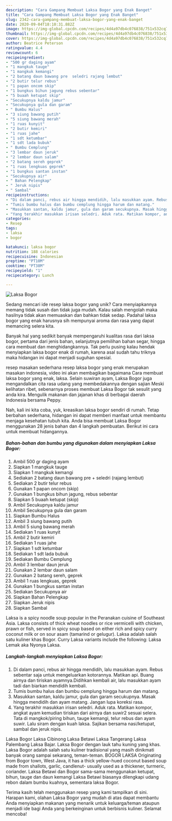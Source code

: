 ```yaml
---
description: "Cara Gampang Membuat Laksa Bogor yang Enak Banget"
title: "Cara Gampang Membuat Laksa Bogor yang Enak Banget"
slug: 2342-cara-gampang-membuat-laksa-bogor-yang-enak-banget
date: 2020-09-04T18:10:31.882Z
image: https://img-global.cpcdn.com/recipes/4d4a97db4c076838/751x532cq70/laksa-bogor-foto-resep-utama.jpg
thumbnail: https://img-global.cpcdn.com/recipes/4d4a97db4c076838/751x532cq70/laksa-bogor-foto-resep-utama.jpg
cover: https://img-global.cpcdn.com/recipes/4d4a97db4c076838/751x532cq70/laksa-bogor-foto-resep-utama.jpg
author: Beatrice Peterson
ratingvalue: 4.4
reviewcount: 6
recipeingredient:
- "500 gr daging ayam"
- "1 mangkuk tauge"
- "1 mangkuk kemangi"
- "2 batang daun bawang pre  seledri rajang lembut"
- "2 butir telur rebus"
- "1 papan oncom skip"
- "1 bungkus bihun jagung rebus sebentar"
- "5 buaah ketupat skip"
- "Secukupnya kaldu jamur"
- "Secukupnya gula dan garam"
- " Bumbu Halus"
- "3 siung bawang putih"
- "5 siung bawang merah"
- "1 ruas kunyit"
- "2 butir kemiri"
- "1 ruas jahe"
- "1 sdt ketumbar"
- "1 sdt lada bubuk"
- " Bumbu Cemplung"
- "3 lembar daun jeruk"
- "2 lembar daun salam"
- "2 batang sereh geprek"
- "1 ruas lengkuas geprek"
- "1 bungkus santan instan"
- "Secukupnya air"
- " Bahan Pelengkap"
- " Jeruk nipis"
- " Sambal"
recipeinstructions:
- "Di dalam panci, rebus air hingga mendidih, lalu masukkan ayam. Rebus sebentar saja untuk mengeluarkan kotorannya. Matikan api. Buang airnya dan tiriskan ayamnya.Didihkan kembali air, lalu masukkan ayam tadi dan biarkan mendidih kembali."
- "Tumis bumbu halus dan bumbu cemplung hingga harum dan matang."
- "Masukkan santan, kaldu jamur, gula dan garam secukupnya. Masak hingga mendidih dan ayam matang. Jangan lupa koreksi rasa."
- "Yang terakhir masukkan irisan seledri. Aduk rata. Matikan kompor, angkat ayam kemudian tiriskan dari airnya dan suwir2 sesuai selera. Tata di mangkok/piring bihun, tauge kemangi, telur rebus dan ayam suwir. Lalu siram dengan kuah laksa. Sajikan bersama nasi/ketupat, sambal dan jeruk nipis."
categories:
- Resep
tags:
- laksa
- bogor

katakunci: laksa bogor 
nutrition: 188 calories
recipecuisine: Indonesian
preptime: "PT10M"
cooktime: "PT38M"
recipeyield: "1"
recipecategory: Lunch

---
```



![Laksa Bogor](https://img-global.cpcdn.com/recipes/4d4a97db4c076838/751x532cq70/laksa-bogor-foto-resep-utama.jpg)

Sedang mencari ide resep laksa bogor yang unik? Cara menyiapkannya memang tidak susah dan tidak juga mudah. Kalau salah mengolah maka hasilnya tidak akan memuaskan dan bahkan tidak sedap. Padahal laksa bogor yang enak harusnya sih mempunyai aroma dan rasa yang dapat memancing selera kita.

Banyak hal yang sedikit banyak mempengaruhi kualitas rasa dari laksa bogor, pertama dari jenis bahan, selanjutnya pemilihan bahan segar, hingga cara membuat dan menghidangkannya. Tak perlu pusing kalau hendak menyiapkan laksa bogor enak di rumah, karena asal sudah tahu triknya maka hidangan ini dapat menjadi suguhan spesial.

resep masakan sederhana resep laksa bogor yang enak merupakan masakan indonesia, video ini akan membagikan bagaimana Cara membuat laksa bogor yang enak, laksa. Selain suwiran ayam, Laksa Bogor juga mengandalkan cita rasa udang yang membedakannya dengan sajian Meski kelihatan ribet, sebenarnya proses membuat Laksa Bogor tak sesulit yang anda kira. Mengulik makanan dan jajanan khas di berbagai daerah Indonesia bersama Peppy.


Nah, kali ini kita coba, yuk, kreasikan laksa bogor sendiri di rumah. Tetap berbahan sederhana, hidangan ini dapat memberi manfaat untuk membantu menjaga kesehatan tubuh kita. Anda bisa membuat Laksa Bogor menggunakan 28 jenis bahan dan 4 langkah pembuatan. Berikut ini cara untuk membuat hidangannya.

<!--inarticleads1-->

##### Bahan-bahan dan bumbu yang digunakan dalam menyiapkan Laksa Bogor:

1. Ambil 500 gr daging ayam
1. Siapkan 1 mangkuk tauge
1. Siapkan 1 mangkuk kemangi
1. Sediakan 2 batang daun bawang pre + seledri (rajang lembut)
1. Sediakan 2 butir telur rebus
1. Gunakan 1 papan oncom (skip)
1. Gunakan 1 bungkus bihun jagung, rebus sebentar
1. Siapkan 5 buaah ketupat (skip)
1. Ambil Secukupnya kaldu jamur
1. Ambil Secukupnya gula dan garam
1. Siapkan  Bumbu Halus
1. Ambil 3 siung bawang putih
1. Ambil 5 siung bawang merah
1. Sediakan 1 ruas kunyit
1. Ambil 2 butir kemiri
1. Sediakan 1 ruas jahe
1. Siapkan 1 sdt ketumbar
1. Sediakan 1 sdt lada bubuk
1. Sediakan  Bumbu Cemplung
1. Ambil 3 lembar daun jeruk
1. Gunakan 2 lembar daun salam
1. Gunakan 2 batang sereh, geprek
1. Ambil 1 ruas lengkuas, geprek
1. Gunakan 1 bungkus santan instan
1. Sediakan Secukupnya air
1. Siapkan  Bahan Pelengkap
1. Siapkan  Jeruk nipis
1. Siapkan  Sambal


Laksa is a spicy noodle soup popular in the Peranakan cuisine of Southeast Asia. Laksa consists of thick wheat noodles or rice vermicelli with chicken, prawn or fish, served in spicy soup based on either rich and spicy curry coconut milk or on sour asam (tamarind or gelugur). Laksa adalah salah satu kuliner khas Bogor. Curry Laksa variants include the following: Laksa Lemak aka Nyonya Laksa. 

<!--inarticleads2-->

##### Langkah-langkah menyiapkan Laksa Bogor:

1. Di dalam panci, rebus air hingga mendidih, lalu masukkan ayam. Rebus sebentar saja untuk mengeluarkan kotorannya. Matikan api. Buang airnya dan tiriskan ayamnya.Didihkan kembali air, lalu masukkan ayam tadi dan biarkan mendidih kembali.
1. Tumis bumbu halus dan bumbu cemplung hingga harum dan matang.
1. Masukkan santan, kaldu jamur, gula dan garam secukupnya. Masak hingga mendidih dan ayam matang. Jangan lupa koreksi rasa.
1. Yang terakhir masukkan irisan seledri. Aduk rata. Matikan kompor, angkat ayam kemudian tiriskan dari airnya dan suwir2 sesuai selera. Tata di mangkok/piring bihun, tauge kemangi, telur rebus dan ayam suwir. Lalu siram dengan kuah laksa. Sajikan bersama nasi/ketupat, sambal dan jeruk nipis.


Laksa Bogor Laksa Cibinong Laksa Betawi Laksa Tangerang Laksa Palembang Laksa Bajar. Laksa Bogor dengan lauk tahu kuning yang khas. Laksa Bogor adalah salah satu kuliner tradisional yang masih dinikmati banyak orang sampai sekarang, teman-teman. BOGOR LAKSA Originating from Bogor town, West Java, it has a thick yellow-hued coconut based soup made from shallots, garlic, candlenut- usually used as a thickener, turmeric, coriander. Laksa Betawi dan Bogor sama-sama menggunakan ketupat, bihun, tauge dan daun kemangi Laksa Betawi biasanya dilengkapi udang rebon dalam bumbu kuahnya, sementara laksa Bogor. 

Terima kasih telah menggunakan resep yang kami tampilkan di sini. Harapan kami, olahan Laksa Bogor yang mudah di atas dapat membantu Anda menyiapkan makanan yang menarik untuk keluarga/teman ataupun menjadi ide bagi Anda yang berkeinginan untuk berbisnis kuliner. Selamat mencoba!
